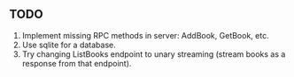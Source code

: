 ## TODO
1. Implement missing RPC methods in server: AddBook, GetBook, etc.
2. Use sqlite for a database.
3. Try changing ListBooks endpoint to unary streaming (stream books as a response from that endpoint).
